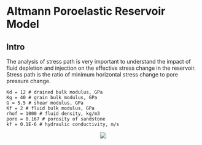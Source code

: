 # Altmann Poroelastic Reservoir Model

## Intro

The analysis of stress path is very important to understand the impact of fluid depletion and injection on the effective stress change in the reservoir. Stress path is the ratio of minimum horizontal stress change to pore pressure change. 

```
Kd = 12 # drained bulk modulus, GPa
Kg = 40 # grain bulk modulus, GPa
G = 5.5 # shear modulus, GPa
Kf = 2 # fluid bulk modulus, GPa
rhof = 1000 # fluid density, kg/m3
poro = 0.167 # porosity of sandstone
kf = 0.1E-6 # hydraulic conductivity, m/s
```

<p align="center">
  <img src="https://user-images.githubusercontent.com/51282928/99690483-cb6af480-2aba-11eb-8920-695045ed3422.png" />
</p>

